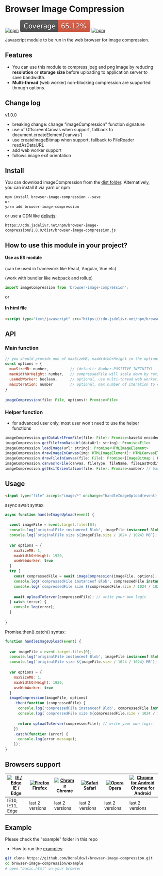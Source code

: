 # Browser Image Compression #
[![npm](https://img.shields.io/npm/v/browser-image-compression.svg)](https://www.npmjs.com/package/browser-image-compression)
[![npm](./coverage/badge.svg)](https://github.com/Donaldcwl/browser-image-compression)
[![npm](https://img.shields.io/npm/l/browser-image-compression.svg)](https://github.com/Donaldcwl/browser-image-compression)

Javascript module to be run in the web browser for image compression.

## Features ##
- You can use this module to compress jpeg and png image by reducing **resolution** or **storage size** before uploading to application server to save bandwidth.
- **Multi-thread** (web worker) non-blocking compression are supported through options.

## Change log ##
v1.0.0
- breaking change: change "imageCompression" function signature
- use of OffscreenCanvas when support, fallback to document.createElement('canvas')
- use createImageBitmap when support, fallback to FileReader readAsDataURL
- add web worker support
- follows image exif orientation

## Install ##
You can download imageCompression from the [dist folder][dist]. Alternatively, you can install it via yarn or npm
```
npm install browser-image-compression --save
or
yarn add browser-image-compression
```
or use a CDN like [delivrjs]:
```
https://cdn.jsdelivr.net/npm/browser-image-compression@1.0.0/dist/browser-image-compression.js
```

## How to use this module in your project? ##
#### Use as ES module ####

(can be used in framework like React, Angular, Vue etc)

(work with bundler like webpack and rollup)
```javascript
import imageCompression from 'browser-image-compression';
```

or

#### In html file ####
```html
<script type="text/javascript" src="https://cdn.jsdelivr.net/npm/browser-image-compression@1.0.0/dist/browser-image-compression.js"></script>
```

## API ##
### Main function ###
```javascript
// you should provide one of maxSizeMB, maxWidthOrHeight in the options
const options = { 
  maxSizeMB: number,          // (default: Number.POSITIVE_INFINITY)
  maxWidthOrHeight: number,   // compressedFile will scale down by ratio to a point that width or height is smaller than maxWidthOrHeight (default: undefined)
  useWebWorker: boolean,      // optional, use multi-thread web worker, fallback to run in main-thread (default: true)
  maxIteration: number        // optional, max number of iteration to compress the image (default: 10)
}

imageCompression(file: File, options): Promise<File>
```
### Helper function ###
- for advanced user only, most user won't need to use the helper functions
```javascript
imageCompression.getDataUrlFromFile(file: File): Promise<base64 encoded string>
imageCompression.getFilefromDataUrl(dataUrl: string): Promise<File>
imageCompression.loadImage(url: string): Promise<HTMLImageElement>
imageCompression.drawImageInCanvas(img: HTMLImageElement): HTMLCanvasElement
imageCompression.drawFileInCanvas(file: File): Promise<[ImageBitmap | HTMLImageElement, HTMLCanvasElement]>
imageCompression.canvasToFile(canvas, fileType, fileName, fileLastModified[, quality]): Promise<File|Blob>
imageCompression.getExifOrientation(file: File): Promise<number> // based on https://stackoverflow.com/a/32490603/10395024
```

## Usage ##
```html
<input type="file" accept="image/*" onchange="handleImageUpload(event);">
```
async await syntax:
```javascript
async function handleImageUpload(event) {

  const imageFile = event.target.files[0];
  console.log('originalFile instanceof Blob', imageFile instanceof Blob); // true
  console.log(`originalFile size ${imageFile.size / 1024 / 1024} MB`);

  var options = {
    maxSizeMB: 1,
    maxWidthOrHeight: 1920,
    useWebWorker: true
  }
  try {
    const compressedFile = await imageCompression(imageFile, options);
    console.log('compressedFile instanceof Blob', compressedFile instanceof Blob); // true
    console.log(`compressedFile size ${compressedFile.size / 1024 / 1024} MB`); // smaller than maxSizeMB

    await uploadToServer(compressedFile); // write your own logic
  } catch (error) {
    console.log(error);
  }

}
```
Promise.then().catch() syntax:
```javascript
function handleImageUpload(event) {

  var imageFile = event.target.files[0];
  console.log('originalFile instanceof Blob', imageFile instanceof Blob); // true
  console.log(`originalFile size ${imageFile.size / 1024 / 1024} MB`);

  var options = {
    maxSizeMB: 1,
    maxWidthOrHeight: 1920,
    useWebWorker: true
  }
  imageCompression(imageFile, options)
    .then(function (compressedFile) {
      console.log('compressedFile instanceof Blob', compressedFile instanceof Blob); // true
      console.log(`compressedFile size ${compressedFile.size / 1024 / 1024} MB`); // smaller than maxSizeMB

      return uploadToServer(compressedFile); // write your own logic
    })
    .catch(function (error) {
      console.log(error.message);
    });
}
```

## Browsers support ##

| [<img src="https://raw.githubusercontent.com/godban/browsers-support-badges/master/src/images/edge.png" alt="IE / Edge" width="16px" height="16px" />](http://godban.github.io/browsers-support-badges/)</br>IE / Edge | [<img src="https://raw.githubusercontent.com/godban/browsers-support-badges/master/src/images/firefox.png" alt="Firefox" width="16px" height="16px" />](http://godban.github.io/browsers-support-badges/)</br>Firefox | [<img src="https://raw.githubusercontent.com/godban/browsers-support-badges/master/src/images/chrome.png" alt="Chrome" width="16px" height="16px" />](http://godban.github.io/browsers-support-badges/)</br>Chrome | [<img src="https://raw.githubusercontent.com/godban/browsers-support-badges/master/src/images/safari.png" alt="Safari" width="16px" height="16px" />](http://godban.github.io/browsers-support-badges/)</br>Safari | [<img src="https://raw.githubusercontent.com/godban/browsers-support-badges/master/src/images/opera.png" alt="Opera" width="16px" height="16px" />](http://godban.github.io/browsers-support-badges/)</br>Opera | [<img src="https://raw.githubusercontent.com/godban/browsers-support-badges/master/src/images/chrome-android.png" alt="Chrome for Android" width="16px" height="16px" />](http://godban.github.io/browsers-support-badges/)</br>Chrome for Android |
| --------- | --------- | --------- | --------- | --------- | --------- |
| IE10, IE11, Edge| last 2 versions| last 2 versions| last 2 versions| last 2 versions| last 2 versions

## Example ##
Please check the "example" folder in this repo
- How to run the [examples]:
```bash
git clone https://github.com/Donaldcwl/browser-image-compression.git
cd browser-image-compression/example
# open "basic.html" on your browser
```

[dist]: https://github.com/Donaldcwl/browser-image-compression/tree/master/dist
[examples]: https://github.com/Donaldcwl/browser-image-compression/tree/master/example
[delivrjs]: https://cdn.jsdelivr.net/
